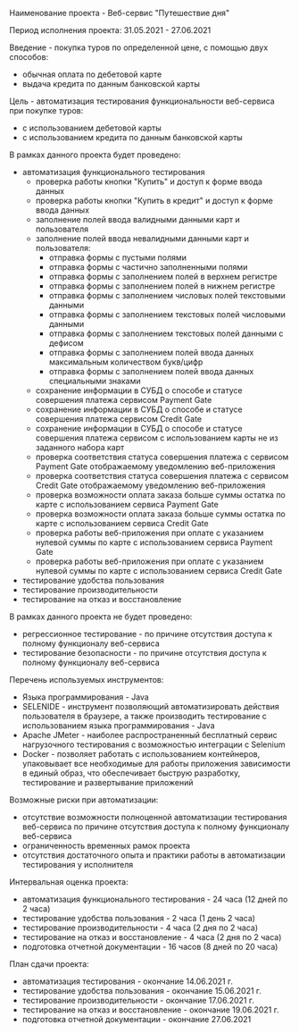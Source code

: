 Наименование проекта - Веб-сервис "Путешествие дня"

Период исполнения проекта: 31.05.2021 - 27.06.2021

Введение - покупка туров по определенной цене, с помощью двух способов:
- обычная оплата по дебетовой карте
- выдача кредита по данным банковской карты

Цель - автоматизация тестирования функциональности веб-сервиса при покупке туров:
- с использованием дебетовой карты
- с использованием кредита по данным банковской карты

В рамках данного проекта будет проведено:
- автоматизация функционального тестирования
  - проверка работы кнопки "Купить" и доступ к форме ввода данных
  - проверка работы кнопки "Купить в кредит" и доступ к форме ввода данных
  - заполнение полей ввода валидными данными карт и пользователя
  - заполнение полей ввода невалидными данными карт и пользователя: 
    - отправка формы с пустыми полями 
    - отправка формы с частично заполненными полями
    - отправка формы с заполнением полей в верхнем регистре
    - отправка формы с заполнением полей в нижнем регистре
    - отправка формы с заполнением числовых полей текстовыми данными
    - отправка формы с заполнением текстовых полей числовыми данными  
    - отправка формы с заполнением текстовых полей данными с дефисом
    - отправка формы с заполнением полей ввода данных максимальным количеством букв/цифр
    - отправка формы с заполнением полей ввода данных специальными знаками    
  - сохранение информации в СУБД о способе и статусе совершения платежа сервисом Payment Gate
  - сохранение информации в СУБД о способе и статусе совершения платежа сервисом Credit Gate
  - сохранение информации в СУБД о способе и статусе совершения платежа сервисом с использованием карты не из заданного 
    набора карт
  - проверка соответствия статуса совершения платежа с сервисом Payment Gate отображаемому уведомлению веб-приложения 
  - проверка соответствия статуса совершения платежа с сервисом Credit Gate отображаемому уведомлению веб-приложения
  - проверка возможности оплата заказа больше суммы остатка по карте с использованием сервиса Payment Gate
  - проверка возможности оплата заказа больше суммы остатка по карте с использованием сервиса Credit Gate
  - проверка работы веб-приложения при оплате с указанием нулевой суммы по карте с использованием сервиса Payment Gate
  - проверка работы веб-приложения при оплате с указанием нулевой суммы по карте с использованием сервиса Credit Gate    
- тестирование удобства пользования
- тестирование производительности
- тестирование на отказ и восстановление

В рамках данного проекта не будет проведено:
- регрессионное тестирование - по причине отсутствия доступа к полному функционалу веб-сервиса
- тестирование безопасности - по причине отсутствия доступа к полному функционалу веб-сервиса

Перечень используемых инструментов:
- Языка программирования - Java
- SELENIDE - инструмент позволяющий автоматизировать действия пользователя в браузере, а также производить тестирование
  с использованием языка программирования - Java
- Apache JMeter - наиболее распространенный бесплатный сервис нагрузочного тестирования с возможностью интеграции 
  с Selenium
- Docker - позволяет работать с использованием контейнеров, упаковывает все необходимые для работы приложения
  зависимости в единый образ, что обеспечивает быструю разработку, тестирование и развертывание приложений  
  
Возможные риски при автоматизации:
- отсутствие возможности полноценной автоматизации тестирования веб-сервиса по причине отсутствия доступа к полному 
  функционалу веб-сервиса
- ограниченность временных рамок проекта
- отсутствия достаточного опыта и практики работы в автоматизации тестирования у исполнителя

Интервальная оценка проекта:
- автоматизация функционального тестирования - 24 часа (12 дней по 2 часа)
- тестирование удобства пользования - 2 часа (1 день 2 часа)
- тестирование производительности - 4 часа (2 дня по 2 часа)
- тестирование на отказ и восстановление - 4 часа (2 дня по 2 часа)
- подготовка отчетной документации - 16 часов (8 дней по 20 часа)

План сдачи проекта:
- автоматизация тестирования - окончание 14.06.2021 г.
- тестирование удобства пользования - окончание 15.06.2021 г.
- тестирование производительности - окончание 17.06.2021 г.
- тестирование на отказ и восстановление - окончание 19.06.2021 г.
- подготовка отчетной документации - окончание 27.06.2021




